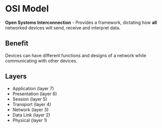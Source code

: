 # OSI Model

**Open Systems Interconnection** - Provides a framework, dictating how **all** networked devices will send, receive and interpret data.

## Benefit

Devices can have different functions and designs of a network while communicating with other devices.

## Layers

- Application (layer 7)
- Presentation (layer 6)
- Session (layer 5)
- Transport (layer 4)
- Network (layer 3)
- Data Link (layer 2)
- Physical (layer 1)
